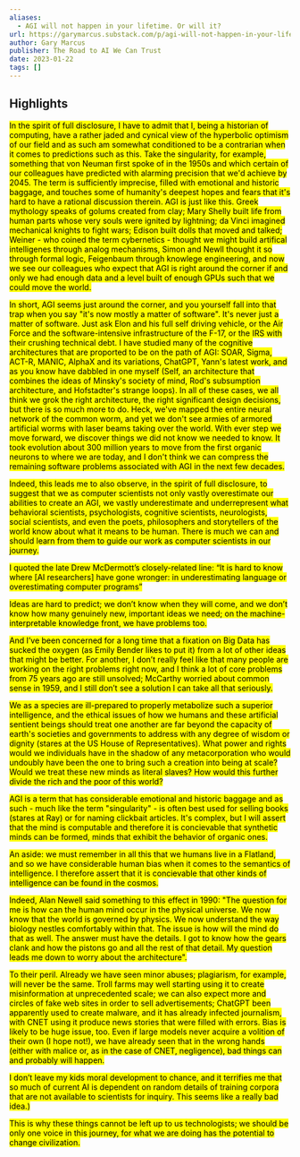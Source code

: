 ```yaml
---
aliases:
  - AGI will not happen in your lifetime. Or will it?
url: https://garymarcus.substack.com/p/agi-will-not-happen-in-your-lifetime
author: Gary Marcus
publisher: The Road to AI We Can Trust
date: 2023-01-22
tags: []
---
```


## Highlights
<mark>In the spirit of full disclosure, I have to admit that I, being a historian of computing, have a rather jaded and cynical view of the hyperbolic optimism of our field and as such am somewhat conditioned to be a contrarian when it comes to predictions such as this. Take the singularity, for example, something that von Neuman first spoke of in the 1950s and which certain of our colleagues have predicted with alarming precision that we'd achieve by 2045. The term is sufficiently imprecise, filled with emotional and historic baggage, and touches some of humanity's deepest hopes and fears that it's hard to have a rational discussion therein. AGI is just like this. Greek mythology speaks of golums created from clay; Mary Shelly built life from human parts whose very souls were ignited by lightning; da Vinci imagined mechanical knights to fight wars; Edison built dolls that moved and talked; Weiner - who coined the term cybernetics - thought we might build artifical intelligenes through analog mechanisms, Simon and Newll thought it so through formal logic, Feigenbaum through knowlege engineering, and now we see our colleagues who expect that AGI is right around the corner if and only we had enough data and a level built of enough GPUs such that we could move the world.</mark>

<mark>In short, AGI seems just around the corner, and you yourself fall into that trap when you say "it's now mostly a matter of software". It's never just a matter of software. Just ask Elon and his full self driving vehicle, or the Air Force and the software-intensive infrastructure of the F-17, or the IRS with their crushing technical debt. I have studied many of the cognitive architectures that are proported to be on the path of AGI: SOAR, Sigma, ACT-R, MANIC, AlphaX and its variations, ChatGPT, Yann's latest work, and as you know have dabbled in one myself (Self, an architecture that combines the ideas of Minsky's society of mind, Rod's subsumption architecture, and Hofstadter's strange loops). In all of these cases, we all think we grok the right architecture, the right significant design decisions, but there is so much more to do. Heck, we've mapped the entire neural network of the common worm, and yet we don't see armies of armored artificial worms with laser beams taking over the world. With ever step we move forward, we discover things we did not know we needed to know. It took evolution about 300 million years to move from the first organic neurons to where we are today, and I don't think we can compress the remaining software problems associated with AGI in the next few decades.</mark>

<mark>Indeed, this leads me to also observe, in the spirit of full disclosure, to suggest that we as computer scientists not only vastly overestimate our abilities to create an AGI, we vastly underestimate and underrepresent what behavioral scientists, psychologists, cognitive scientists, neurologists, social scientists, and even the poets, philosophers and storytellers of the world know about what it means to be human. There is much we can and should learn from them to guide our work as computer scientists in our journey.</mark>

<mark>I quoted the late Drew McDermott’s closely-related line: “It is hard to know where [AI researchers] have gone wronger: in underestimating language or overestimating computer programs”</mark>

<mark>Ideas are hard to predict; we don’t know when they will come, and we don’t know how many genuinely new, important ideas we need; on the machine-interpretable knowledge front, we have problems too.</mark>

<mark>And I’ve been concerned for a long time that a fixation on Big Data has sucked the oxygen (as Emily Bender likes to put it) from a lot of other ideas that might be better. For another, I don’t really feel like that many people are working on the right problems right now, and I think a lot of core problems from 75 years ago are still unsolved; McCarthy worried about common sense in 1959, and I still don’t see a solution I can take all that seriously.</mark>

<mark>We as a species are ill-prepared to properly metabolize such a superior intelligence, and the ethical issues of how we humans and these artificial sentient beings should treat one another are far beyond the capacity of earth's societies and governments to address with any degree of wisdom or dignity (stares at the US House of Representatives). What power and rights would we individuals have in the shadow of any metacorporation who would undoubly have been the one to bring such a creation into being at scale? Would we treat these new minds as literal slaves? How would this further divide the rich and the poor of this world?</mark>

<mark>AGI is a term that has considerable emotional and historic baggage and as such - much like the term "singularity" - is often best used for selling books (stares at Ray) or for naming clickbait articles. It's complex, but I will assert that the mind is computable and therefore it is concievable that synthetic minds can be formed, minds that exhibit the behavior of organic ones.</mark>

<mark>An aside: we must remember in all this that we humans live in a Flatland, and so we have considerable human bias when it comes to the semantics of intelligence. I therefore assert that it is concievable that other kinds of intelligence can be found in the cosmos.</mark>

<mark>Indeed, Alan Newell said something to this effect in 1990: "The question for me is how can the human mind occur in the physical universe. We now know that the world is governed by physics. We now understand the way biology nestles comfortably within that. The issue is how will the mind do that as well. The answer must have the details. I got to know how the gears clank and how the pistons go and all the rest of that detail. My question leads me down to worry about the architecture".</mark>

<mark>To their peril. Already we have seen minor abuses; plagiarism, for example, will never be the same. Troll farms may well starting using it to create misinformation at unprecedented scale; we can also expect more and circles of fake web sites in order to sell advertisements; ChatGPT been apparently used to create malware, and it has already infected journalism, with CNET using it produce news stories that were filled with errors. Bias is likely to be huge issue, too. Even if large models never acquire a volition of their own (I hope not!), we have already seen that in the wrong hands (either with malice or, as in the case of CNET, negligence), bad things can and probably will happen.</mark>

<mark>I don’t leave my kids moral development to chance, and it terrifies me that so much of current AI is dependent on random details of training corpora that are not available to scientists for inquiry. This seems like a really bad idea.)</mark>

<mark>This is why these things cannot be left up to us technologists; we should be only one voice in this journey, for what we are doing has the potential to change civilization.</mark>

